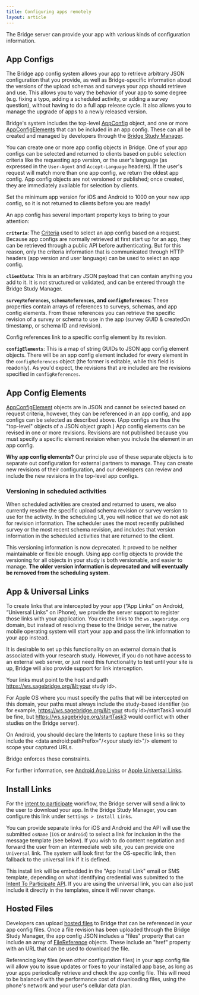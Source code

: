 ```yaml
---
title: Configuring apps remotely
layout: article
---
```


<div id="toc"></div>

The Bridge server can provide your app with various kinds of configuration information.

## App Configs

The Bridge app config system allows your app to retrieve arbitrary JSON configuration that you provide, as well as Bridge-specific information about the versions of the upload schemas and surveys your app should retrieve and use. This allows you to vary the behavior of your app to some degree (e.g. fixing a typo, adding a scheduled activity, or adding a survey question), without having to do a full app release cycle. It also allows you to manage the upgrade of apps to a newly released version.

Bridge's system includes the top-level [AppConfig](/model-browser.html#AppConfig) object, and one or more [AppConfigElements](/model-browser.html#AppConfigElement) that can be included in an app config. These can all be created and managed by developers through the [Bridge Study Manager](https://research.sagebridge.org/).

You can create one or more app config objects in Bridge. One of your app configs can be selected and returned to clients based on public selection criteria like the requesting app version, or the user's language (as expressed in the `User-Agent` and `Accept-Language` headers). If the user's request will match more than one app config, we return the oldest app config. App config objects are not versioned or published; once created, they are immediately available for selection by clients.

<div class="ui compact warning icon message">
  <i class="exclamation triangle icon"></i>
  <p style="margin:0">Set the minimum app version for iOS and Android to 1000 on your new app config, so it is not returned to clients before you are ready!</p>
</div>

An app config has several important property keys to bring to your attention:

**`criteria`**: The [Criteria](/model-browser.html#Criteria) used to select an app config based on a request. Because app configs are normally retrieved at first start up for an app, they can be retrieved through a public API before authenticating. But for this reason, only the criteria information that is communicated through HTTP headers (app version and user language) can be used to select an app config.

**`clientData`**: This is an arbitrary JSON payload that can contain anything you add to it. It is not structured or validated, and can be entered through the Bridge Study Manager.

**`surveyReferences`, `schemaReferences`, and `configReferences`**: These properties contain arrays of references to surveys, schemas, and app config elements. From these references you can retrieve the specific revision of a survey or schema to use in the app (survey GUID & createdOn timestamp, or schema ID and revision).

Config references link to a specific config element by its revision.

**`configElements`**: This is a map of string GUIDs to JSON app config element objects. There will be an app config element included for every element in the `configReferences` object (the former is editable, while this field is readonly). As you'd expect, the revisions that are included are the revisions specified in `configReferences`.

## App Config Elements

[AppConfigElement](/model-browser.html#AppConfigElement) objects are in JSON and cannot be selected based on request criteria, however, they can be referenced in an app config, and app configs can be selected as described above. (App configs are thus the "top-level" objects of a JSON object graph.) App config elements can be revised in one or more revisions. Revisions are not published because you must specify a specific element revision when you include the element in an app config.

<div class="ui compact icon message">
  <i class="circle info icon"></i>
  <p style="margin:0"><b>Why app config elements?</b> Our principle use of these separate objects is to separate out configuration for external partners to manage. They can create new revisions of their configuration, and our developers can review and include the new revisions in the top-level app configs.</p>
</div>

### Versioning in scheduled activities

When scheduled activities are created and returned to users, we also currently resolve the specific upload schema revision or survey version to use for the activity. In the scheduling UI, you will notice that we do not ask for revision information. The scheduler uses the most recently published survey or the most recent schema revision, and includes that version information in the scheduled activities that are returned to the client.

This versioning information is now deprecated. It proved to be neither maintainable or flexible enough. Using app config objects to provide the versioning for all objects in your study is both versionable, and easier to manage. **The older version information is deprecated and will eventually be removed from the scheduling system.**

## App & Universal Links

To create links that are intercepted by your app (“App Links” on Android, “Universal Links” on iPhone), we provide the server support to register those links with your application. You create links to the `ws.sagebridge.org` domain, but instead of resolving these to the Bridge server, the native mobile operating system will start your app and pass the link information to your app instead.

<div class="ui compact warning icon message">
  <i class="exclamation triangle icon"></i>
  <p style="margin:0">It is desirable to set up this functionality on an external domain that is associated with your research study. However, if you do not have access to an external web server, or just need this functionality to test until your site is up, Bridge will also provide support for link interception. </p>
</div>

Your links must point to the host and path https://ws.sagebridge.org/&lt;your study id&gt;. 

For Apple OS where you must specify the paths that will be intercepted on this domain, your paths must always include the  study-based identifier (so for example, https://ws.sagebridge.org/&lt;your study id&gt;/startTask3 would be fine, but https://ws.sagebridge.org/startTask3 would conflict with other studies on the Bridge server).

On Android, you should declare the Intents to capture these links so they include the &lt;data android:pathPrefix="/&lt;your study id&gt;"/&gt; element to scope your captured URLs.

Bridge enforces these constraints.

For further information, see [Android App Links](https://developer.android.com/training/app-links/verify-site-associations.html) or [Apple Universal Links](https://developer.apple.com/library/archive/documentation/General/Conceptual/AppSearch/UniversalLinks.html).

## Install Links

For the [intent to participate](/articles/consent.html#scenario-3-consent-before-creating-a-bridge-account) workflow, the Bridge server will send a link to the user to download your app. In the Bridge Study Manager, you can configure this link under `Settings > Install Links`. 

You can provide separate links for iOS and Android and the API will use the submitted `osName` (`iOS` or `Android`) to select a link for inclusion in the the message template (see below). If you wish to do content negotiation and forward the user from an intermediate web site, you can provide one `Universal` link. The system will look first for the OS-specific link, then fallback to the universal link if it is defined.

This install link will be embedded in the "App Install Link" email or SMS template, depending on what identifying credential was submitted to the [Intent To Participate API](/swagger-ui/index.html#/Intent%20To%20Participate/submitIntentToParticipate). If you are using the universal link, you can also just include it directly in the templates, since it will never change.

## Hosted Files

Developers can upload [hosted files](/articles/hosted_files.html) to Bridge that can be referenced in your app config files. Once a file revision has been uploaded through the Bridge Study Manager, the app config JSON includes a "files" property that can include an array of [FileReference](/model-browser.html#FileReference) objects. These include an "href" property with an URL that can be used to download the file. 

Referencing key files (even other configuration files) in your app config file will allow you to issue updates or fixes to your installed app base, as long as your apps periodically retrieve and check the app config file. This will need to be balanced with the performance cost of downloading files, using the phone's network and your user's cellular data plan.
